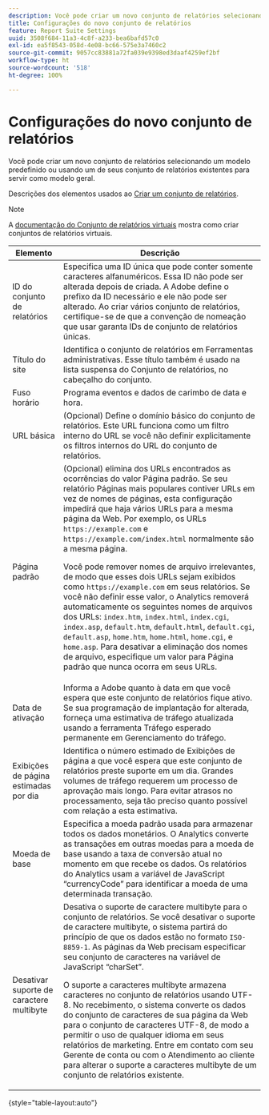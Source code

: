 ```yaml
---
description: Você pode criar um novo conjunto de relatórios selecionando um modelo predefinido ou usando um de seus conjunto de relatórios existentes para servir como modelo geral.
title: Configurações do novo conjunto de relatórios
feature: Report Suite Settings
uuid: 3508f684-11a3-4c8f-a233-bea6bafd57c0
exl-id: ea5f8543-058d-4e08-bc66-575e3a7460c2
source-git-commit: 9057cc83881a72fa039e9398ed3daaf4259ef2bf
workflow-type: ht
source-wordcount: '518'
ht-degree: 100%

---
```


# Configurações do novo conjunto de relatórios

Você pode criar um novo conjunto de relatórios selecionando um modelo predefinido ou usando um de seus conjunto de relatórios existentes para servir como modelo geral.

Descrições dos elementos usados ao [Criar um conjunto de relatórios](/help/admin/admin/c-manage-report-suites/c-new-report-suite/t-create-a-report-suite.md).

>[!NOTE]
>
>A [documentação do Conjunto de relatórios virtuais](/help/components/vrs/c-workflow-vrs/vrs-create.md) mostra como criar conjuntos de relatórios virtuais.

| Elemento | Descrição |
| --- | --- |
| ID do conjunto de relatórios | Especifica uma ID única que pode conter somente caracteres alfanuméricos. Essa ID não pode ser alterada depois de criada. A Adobe define o prefixo da ID necessário e ele não pode ser alterado.  Ao criar vários conjunto de relatórios, certifique-se de que a convenção de nomeação que usar garanta IDs de conjunto de relatórios únicas. |
| Título do site | Identifica o conjunto de relatórios em Ferramentas administrativas. Esse título também é usado na lista suspensa do Conjunto de relatórios, no cabeçalho do conjunto. |
| Fuso horário | Programa eventos e dados de carimbo de data e hora. |
| URL básica | (Opcional) Define o domínio básico do conjunto de relatórios. Este URL funciona como um filtro interno do URL se você não definir explicitamente os filtros internos do URL do conjunto de relatórios. |
| Página padrão | (Opcional) elimina dos URLs encontrados as ocorrências do valor Página padrão. Se seu relatório Páginas mais populares contiver URLs em vez de nomes de páginas, esta configuração impedirá que haja vários URLs para a mesma página da Web.  Por exemplo, os URLs `https://example.com` e `https://example.com/index.html` normalmente são a mesma página.<p> Você pode remover nomes de arquivo irrelevantes, de modo que esses dois URLs sejam exibidos como `https://example.com` em seus relatórios. Se você não definir esse valor, o Analytics removerá automaticamente os seguintes nomes de arquivos dos URLs: `index.htm`, `index.html`, `index.cgi`, `index.asp`, `default.htm`, `default.html`, `default.cgi`, `default.asp`, `home.htm`, `home.html`, `home.cgi`, e `home.asp`. Para desativar a eliminação dos nomes de arquivo, especifique um valor para Página padrão que nunca ocorra em seus URLs. |
| Data de ativação | Informa a Adobe quanto à data em que você espera que este conjunto de relatórios fique ativo. Se sua programação de implantação for alterada, forneça uma estimativa de tráfego atualizada usando a ferramenta Tráfego esperado permanente em Gerenciamento do tráfego. |
| Exibições de página estimadas por dia | Identifica o número estimado de Exibições de página a que você espera que este conjunto de relatórios preste suporte em um dia. Grandes volumes de tráfego requerem um processo de aprovação mais longo. Para evitar atrasos no processamento, seja tão preciso quanto possível com relação a esta estimativa. |
| Moeda de base | Especifica a moeda padrão usada para armazenar todos os dados monetários. O Analytics converte as transações em outras moedas para a moeda de base usando a taxa de conversão atual no momento em que recebe os dados. Os relatórios do Analytics usam a variável de JavaScript “currencyCode” para identificar a moeda de uma determinada transação. |
| Desativar suporte de caractere multibyte | Desativa o suporte de caractere multibyte para o conjunto de relatórios. Se você desativar o suporte de caractere multibyte, o sistema partirá do princípio de que os dados estão no formato `ISO-8859-1`. As páginas da Web precisam especificar seu conjunto de caracteres na variável de JavaScript “charSet”. <p>O suporte a caracteres multibyte armazena caracteres no conjunto de relatórios usando UTF-8. No recebimento, o sistema converte os dados do conjunto de caracteres de sua página da Web para o conjunto de caracteres UTF-8, de modo a permitir o uso de qualquer idioma em seus relatórios de marketing.  Entre em contato com seu Gerente de conta ou com o Atendimento ao cliente para alterar o suporte a caracteres multibyte de um conjunto de relatórios existente. |

{style=&quot;table-layout:auto&quot;}
